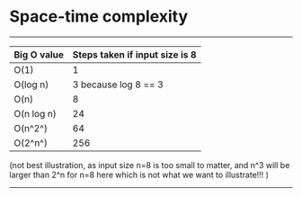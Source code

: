 # Space-time complexity

---

| Big O value | Steps taken if input size is 8 |
|-------------|---------------------------------------|
|O(1)|1|
|O(log n)|3 because log 8 == 3|
|O(n)|8|
|O(n log n)|24|
|O(n^2^)|64|
|O(2^n^)|256|

(not best illustration, as input size n=8 is too small to matter, and n^3 will be larger than 2^n for n=8 here which is not what we want to illustrate!!! )

---